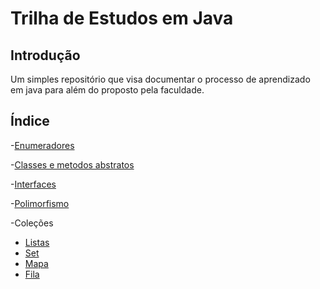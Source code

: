 # Trilha de Estudos em Java

## Introdução
Um simples repositório que visa documentar o processo de aprendizado em java para além do proposto pela faculdade.
## Índice
-[Enumeradores](Biblioteca/enumeradores.md)

-[Classes e metodos abstratos](OO/src/abstractClass/readme.md)

-[Interfaces](OO/src/interfaces/readme.md)

-[Polimorfismo](OO/src/polimorfismo/readme.md)

-Coleções
  - [Listas](DevJojoCurso/src/javacore/Ycolecoes/readme.md)
  - [Set](DevJojoCurso/src/javacore/Ycolecoes/reamdeSet.md)
  - [Mapa](DevJojoCurso/src/javacore/Ycolecoes/readmeMap.md)
  - [Fila](DevJojoCurso/src/javacore/Ycolecoes/readmeQueue.md)
    
